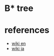 # B* tree


# references 
- [wiki en](https://en.wikipedia.org/wiki/B*)
- [wiki ja](https://ja.wikipedia.org/wiki/B*%E6%9C%A8)